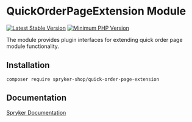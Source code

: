 # QuickOrderPageExtension Module
[![Latest Stable Version](https://poser.pugx.org/spryker-shop/quick-order-page-extension/v/stable.svg)](https://packagist.org/packages/spryker-shop/quick-order-page-extension)
[![Minimum PHP Version](https://img.shields.io/badge/php-%3E%3D%207.4-8892BF.svg)](https://php.net/)

The module provides plugin interfaces for extending quick order page module functionality.

## Installation

```
composer require spryker-shop/quick-order-page-extension
```

## Documentation

[Spryker Documentation](https://docs.spryker.com)
